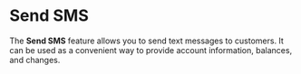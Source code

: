 # Send SMS

The **Send SMS** feature allows you to send text messages to customers.  It can be used as a convenient way to provide account information, balances, and changes.  



